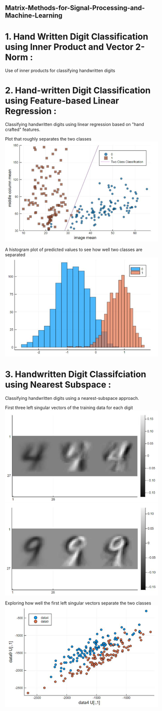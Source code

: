 ## Matrix-Methods-for-Signal-Processing-and-Machine-Learning


# 1. Hand Written Digit Classification using Inner Product and Vector 2-Norm :
Use of inner products for classifying handwritten digits

# 2. Hand-written Digit Classification using Feature-based Linear Regression : 
Classifying handwritten digits using linear regression based on "hand crafted" features.

Plot that roughly separates the two classes ![](Hand-written%20Digit%20Classification%20using%20feature-based%20linear%20regression/task02.JPG)

A histogram plot of predicted values to see how well two classes are separated ![](Hand-written%20Digit%20Classification%20using%20feature-based%20linear%20regression/task03.JPG)


# 3. Handwritten Digit Classifciation using Nearest Subspace :
Classifying handwritten digits using a nearest-subspace approach.

First three left singular vectors of the training data for each digit ![](Handwritten%20Digit%20Classifciation%20using%20Nearest%20Subspace/Task2_img4.JPG)
![](Handwritten%20Digit%20Classifciation%20using%20Nearest%20Subspace/task2_img9.JPG)

Exploring how well the first left singular vectors separate the two classes ![](Handwritten%20Digit%20Classifciation%20using%20Nearest%20Subspace/task3.JPG)


